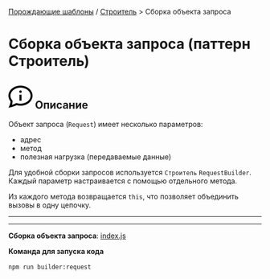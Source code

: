 [Порождающие шаблоны](../../#readme) / [Строитель](../#readme) > Сборка объекта запроса

# Сборка объекта запроса (паттерн Строитель)

## ![](../../../ui/info.svg) Описание

Объект запроса (`Request`) имеет несколько параметров:

* адрес
* метод
* полезная нагрузка (передаваемые данные)

Для удобной сборки запросов используется `Строитель` `RequestBuilder`. Каждый параметр настраивается с помощью отдельного метода.

Из каждого метода возвращается `this`, что позволяет объединить вызовы в одну цепочку.

***
***

**Сборка объекта запроса**: [index.js](./index.js)

**Команда для запуска кода**

```
npm run builder:request
```
